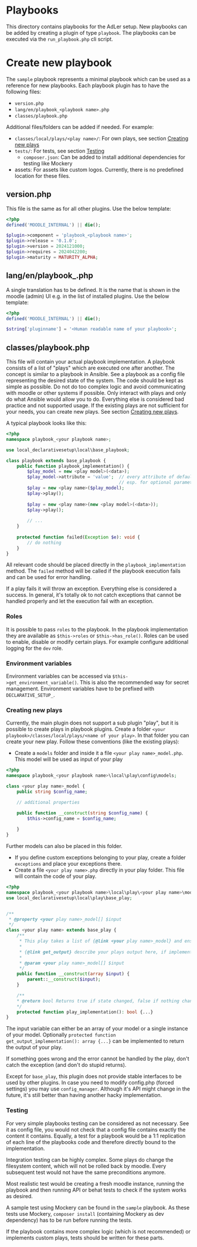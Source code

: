 # Playbooks

This directory contains playbooks for the AdLer setup. New playbooks can be added by creating a plugin of type `playbook`.
The playbooks can be executed via the `run_playbook.php` cli script.

# Create new playbook

The `sample` playbook represents a minimal playbook which can be used as a reference for new playbooks.
Each playbook plugin has to have the following files:

- `version.php`
- `lang/en/playbook_<playbook name>.php`
- `classes/playbook.php`

Additional files/folders can be added if needed. For example:

- `classes/local/plays/<play name>/`: For own plays, see section [Creating new plays](#creating-new-plays)
- `tests/`: For tests, see section [Testing](#testing)
  - `composer.json`: Can be added to install additional dependencies for testing like Mockery
- assets: For assets like custom logos. Currently, there is no predefined location for these files.

## version.php

This file is the same as for all other plugins. Use the below template:

```php
<?php
defined('MOODLE_INTERNAL') || die();

$plugin->component = 'playbook_<playbook name>';
$plugin->release = '0.1.0';
$plugin->version = 2024121000;
$plugin->requires = 2024042200;
$plugin->maturity = MATURITY_ALPHA;
```

## lang/en/playbook_<playbook name>.php

A single translation has to be defined. It is the name that is shown in the moodle (admin) UI e.g. in the list of 
installed plugins. Use the below template:

```php
<?php
defined('MOODLE_INTERNAL') || die();

$string['pluginname'] = '<Human readable name of your playbook>';
```

## classes/playbook.php

This file will contain your actual playbook implementation. A playbook consists of a list of "plays" which are executed
one after another. The concept is similar to a playbook in Ansible. See a playbook as a config file representing the
desired state of the system. The code should be kept as simple as possible. Do not do too complex logic and avoid
communicating with moodle or other systems if possible. Only interact with plays and only do what Ansible would allow
you to do. Everything else is considered bad practice and not supported usage.
If the existing plays are not sufficient for your needs, you can create new plays. See section [Creating new plays](#creating-new-plays).

A typical playbook looks like this:

```php
<?php
namespace playbook_<your playbook name>;

use local_declarativesetup\local\base_playbook;

class playbook extends base_playbook {
    public function playbook_implementation() {
        $play_model = new <play model>(<data>);
        $play_model->attribute = 'value';  // every attribute of default plays can be set through the constructor, but for
                                           // esp. for optional parameters, it is also ok setting them this way
        $play = new <play name>($play_model);
        $play->play();
        
        $play = new <play name>(new <play model>(<data>));
        $play->play();
        
        // ...
    }
    
    protected function failed(Exception $e): void {
        // do nothing
    }
}
```

All relevant code should be placed directly in the `playbook_implementation` method. The `failed` method will be called
if the playbook execution fails and can be used for error handling.

If a play fails it will throw an exception. Everything else is considered a success. In general, it's totally ok to not
catch exceptions that cannot be handled properly and let the execution fail with an exception.

### Roles
It is possible to pass `roles` to the playbook. In the playbook implementation they are available as `$this->roles` or 
`$this->has_role()`. Roles can be used to enable, disable or modify certain plays. For example configure additional 
logging for the `dev` role.

### Environment variables
Environment variables can be accessed via `$this->get_environment_variable()`. This is also the recommended way for
secret management. Environment variables have to be prefixed with `DECLARATIVE_SETUP_`.


### Creating new plays
Currently, the main plugin does not support a sub plugin "play", but it is possible to create plays in playbook plugins.
Create a folder `<your playbook>/classes/local/plays/<name of your play>`. In that folder you can create your new play.
Follow these conventions (like the existing plays):

- Create a `models` folder and inside it a file `<your play name>_model.php`. This model will be used as input of your play
```php
<?php
namespace playbook_<your playbook name>\local\play\config\models;

class <your play name>_model {
    public string $config_name;

    // additional properties

    public function __construct(string $config_name) {
        $this->config_name = $config_name;
        
    }
}
```
Further models can also be placed in this folder.

- If you define custom exceptions belonging to your play, create a folder `exceptions` and place your exceptions there.
- Create a file `<your play name>.php` directly in your play folder. This file will contain the code of your play.
```php
<?php
namespace playbook_<your playbook name>\local\play\<your play name>\models;
use local_declarativesetup\local\play\base_play;


/**
 * @property <your play name>_model[] $input
 */
class <your play name> extends base_play {
    /**
     * This play takes a list of {@link <your play name>_model} and ensures ... (describe your play here)
     *
     * {@link get_output} describe your plays output here, if implemented
     *
     * @param <your play name>_model[] $input
     */
    public function __construct(array $input) {
        parent::__construct($input);
    }

    /**
    * @return bool Returns true if state changed, false if nothing changed
    */
    protected function play_implementation(): bool {...}
}
```

The input variable can either be an array of your model or a single instance of your model. Optionally 
`protected function get_output_implementation(): array {...}` can be implemented to return the output of your play.

If something goes wrong and the error cannot be handled by the play, don't catch the exception (and don't do stupid returns).

Except for `base_play`, this plugin does not provide stable interfaces to be used by other plugins. In case you need
to modify config.php (forced settings) you may use `config_manager`. Although it's API might change in the future, it's
still better than having another hacky implementation.

### Testing

For very simple playbooks testing can be considered as not necessary. See it as config file, you would not check that
a config file contains exactly the content it contains. Equally, a test for a playbook would be a 1:1 replication of
each line of the playbooks code and therefore directly bound to the implementation.

Integration testing can be highly complex. Some plays do change the filesystem content, which will not be rolled back
by moodle. Every subsequent test would not have the same preconditions anymore.

Most realistic test would be creating a fresh moodle instance, running the playbook and then running API or behat tests
to check if the system works as desired.

A sample test using Mockery can be found in the `sample` playbook. As these tests use Mockery, `composer install` 
(containing Mockery as dev dependency) has to be run before running the tests.

If the playbook contains more complex logic (which is not recommended) or implements custom plays, tests should be
written for these parts.
